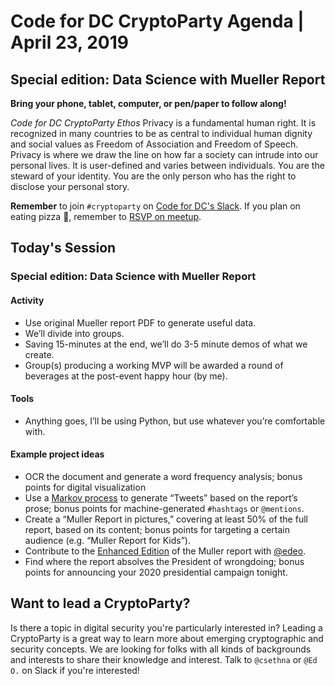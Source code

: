 # Code for DC CryptoParty Agenda | April 23, 2019
## Special edition: Data Science with Mueller Report
**Bring your phone, tablet, computer, or pen/paper to follow along!**

_Code for DC CryptoParty Ethos_
Privacy is a fundamental human right. It is recognized in many countries to be as central to individual human dignity and social values as Freedom of Association and Freedom of Speech. Privacy is where we draw the line on how far a society can intrude into our personal lives. It is user-defined and varies between individuals. You are the steward of your identity. You are the only person who has the right to disclose your personal story.

**Remember** to join `#cryptoparty` on [Code for DC's Slack](https://codefordc.org/resources/slack.html). If you plan on eating pizza 🍕, remember to [RSVP on meetup](https://www.meetup.com/Code-for-DC/events/).

## Today's Session
### Special edition: Data Science with Mueller Report

#### Activity
- Use original Mueller report PDF to generate useful data.
- We’ll divide into groups.
- Saving 15-minutes at the end, we’ll do 3-5 minute demos of what we create.
- Group(s) producing a working MVP will be awarded a round of beverages at the post-event happy hour (by me).

#### Tools
- Anything goes, I’ll be using Python, but use whatever you’re comfortable with.

#### Example project ideas
- OCR the document and generate a word frequency analysis; bonus points for digital visualization
- Use a [Markov process](https://github.com/cryptopartydc/mueller-markovify) to generate “Tweets” based on the report’s prose; bonus points for machine-generated `#hashtags` or `@mentions`.
- Create a “Muller Report in pictures,” covering at least 50% of the full report, based on its content; bonus points for targeting a certain audience (e.g. “Muller Report for Kids”).
- Contribute to the [Enhanced Edition](https://github.com/iandennismiller/mueller-report) of the Muller report with [@edeo](https://github.com/edeo).
- Find where the report absolves the President of wrongdoing; bonus points for announcing your 2020 presidential campaign tonight.

## Want to lead a CryptoParty?
Is there a topic in digital security you're particularly interested in? Leading a CryptoParty is a great way to learn more about emerging cryptographic and security concepts. We are looking for folks with all kinds of backgrounds and interests to share their knowledge and interest. Talk to `@csethna` or `@Ed O.` on Slack if you're interested!
